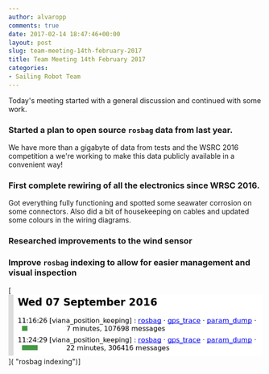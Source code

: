 ```yaml
---
author: alvaropp
comments: true
date: 2017-02-14 18:47:46+00:00
layout: post
slug: team-meeting-14th-february-2017
title: Team Meeting 14th February 2017
categories:
- Sailing Robot Team
---
```


Today's meeting started with a general discussion and continued with some work.

### Started a plan to open source `rosbag` data from last year.
We have more than a gigabyte of data from tests and the WSRC 2016 competition a we're working to make this data publicly available in a convenient way!

### First complete rewiring of all the electronics since WRSC 2016.
Got everything fully functioning and spotted some seawater corrosion on some connectors. Also did a bit of housekeeping on cables and updated some colours in the wiring diagrams.

### Researched improvements to the wind sensor

### Improve `rosbag` indexing to allow for easier management and visual inspection
[![rosbag indexing](../assets/images/data_index.png)]( "rosbag indexing")]
